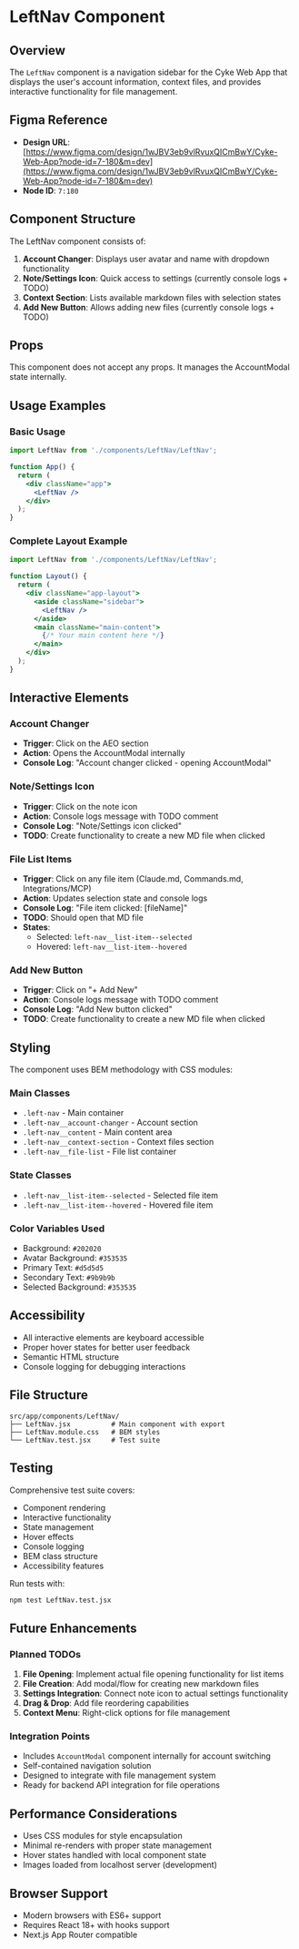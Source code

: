 # LeftNav Component

## Overview

The `LeftNav` component is a navigation sidebar for the Cyke Web App that displays the user's account information, context files, and provides interactive functionality for file management.

## Figma Reference

- **Design URL**: [https://www.figma.com/design/1wJBV3eb9vlRvuxQICmBwY/Cyke-Web-App?node-id=7-180&m=dev](https://www.figma.com/design/1wJBV3eb9vlRvuxQICmBwY/Cyke-Web-App?node-id=7-180&m=dev)
- **Node ID**: `7:180`

## Component Structure

The LeftNav component consists of:

1. **Account Changer**: Displays user avatar and name with dropdown functionality
2. **Note/Settings Icon**: Quick access to settings (currently console logs + TODO)
3. **Context Section**: Lists available markdown files with selection states
4. **Add New Button**: Allows adding new files (currently console logs + TODO)

## Props

This component does not accept any props. It manages the AccountModal state internally.

## Usage Examples

### Basic Usage

```jsx
import LeftNav from './components/LeftNav/LeftNav';

function App() {
  return (
    <div className="app">
      <LeftNav />
    </div>
  );
}
```

### Complete Layout Example

```jsx
import LeftNav from './components/LeftNav/LeftNav';

function Layout() {
  return (
    <div className="app-layout">
      <aside className="sidebar">
        <LeftNav />
      </aside>
      <main className="main-content">
        {/* Your main content here */}
      </main>
    </div>
  );
}
```

## Interactive Elements

### Account Changer
- **Trigger**: Click on the AEO section
- **Action**: Opens the AccountModal internally
- **Console Log**: "Account changer clicked - opening AccountModal"

### Note/Settings Icon
- **Trigger**: Click on the note icon
- **Action**: Console logs message with TODO comment
- **Console Log**: "Note/Settings icon clicked"
- **TODO**: Create functionality to create a new MD file when clicked

### File List Items
- **Trigger**: Click on any file item (Claude.md, Commands.md, Integrations/MCP)
- **Action**: Updates selection state and console logs
- **Console Log**: "File item clicked: [fileName]"
- **TODO**: Should open that MD file
- **States**: 
  - Selected: `left-nav__list-item--selected`
  - Hovered: `left-nav__list-item--hovered`

### Add New Button
- **Trigger**: Click on "+ Add New"
- **Action**: Console logs message with TODO comment
- **Console Log**: "Add New button clicked"
- **TODO**: Create functionality to create a new MD file when clicked

## Styling

The component uses BEM methodology with CSS modules:

### Main Classes
- `.left-nav` - Main container
- `.left-nav__account-changer` - Account section
- `.left-nav__content` - Main content area
- `.left-nav__context-section` - Context files section
- `.left-nav__file-list` - File list container

### State Classes
- `.left-nav__list-item--selected` - Selected file item
- `.left-nav__list-item--hovered` - Hovered file item

### Color Variables Used
- Background: `#202020`
- Avatar Background: `#353535`
- Primary Text: `#d5d5d5`
- Secondary Text: `#9b9b9b`
- Selected Background: `#353535`

## Accessibility

- All interactive elements are keyboard accessible
- Proper hover states for better user feedback
- Semantic HTML structure
- Console logging for debugging interactions

## File Structure

```
src/app/components/LeftNav/
├── LeftNav.jsx          # Main component with export
├── LeftNav.module.css   # BEM styles
└── LeftNav.test.jsx     # Test suite
```

## Testing

Comprehensive test suite covers:
- Component rendering
- Interactive functionality
- State management
- Hover effects
- Console logging
- BEM class structure
- Accessibility features

Run tests with:
```bash
npm test LeftNav.test.jsx
```

## Future Enhancements

### Planned TODOs
1. **File Opening**: Implement actual file opening functionality for list items
2. **File Creation**: Add modal/flow for creating new markdown files
3. **Settings Integration**: Connect note icon to actual settings functionality
4. **Drag & Drop**: Add file reordering capabilities
5. **Context Menu**: Right-click options for file management

### Integration Points
- Includes `AccountModal` component internally for account switching
- Self-contained navigation solution
- Designed to integrate with file management system
- Ready for backend API integration for file operations

## Performance Considerations

- Uses CSS modules for style encapsulation
- Minimal re-renders with proper state management
- Hover states handled with local component state
- Images loaded from localhost server (development)

## Browser Support

- Modern browsers with ES6+ support
- Requires React 18+ with hooks support
- Next.js App Router compatible